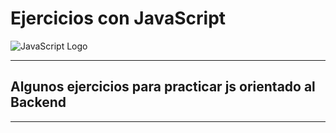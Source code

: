 # Ejercicios con JavaScript

![JavaScript Logo](https://upload.wikimedia.org/wikipedia/commons/6/6a/JavaScript-logo.png)

----

## Algunos ejercicios para practicar js orientado al Backend

----
